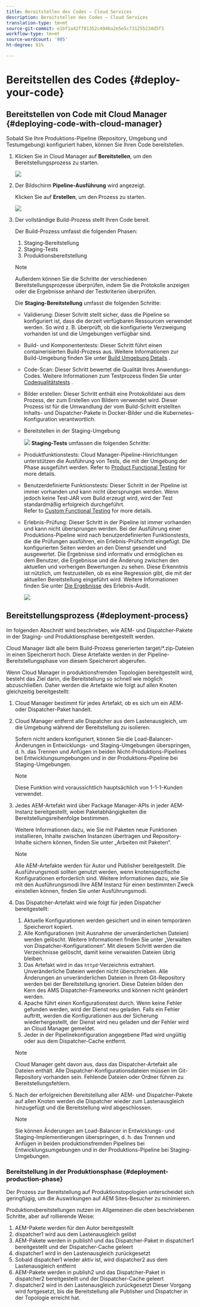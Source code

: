 ```yaml
---
title: Bereitstellen des Codes – Cloud Services
description: Bereitstellen des Codes – Cloud Services
translation-type: tm+mt
source-git-commit: e1bf1a42ff81352c4946a2e5e5c731255234d5f3
workflow-type: tm+mt
source-wordcount: '985'
ht-degree: 81%

---
```



# Bereitstellen des Codes {#deploy-your-code}

## Bereitstellen von Code mit Cloud Manager {#deploying-code-with-cloud-manager}

Sobald Sie Ihre Produktions-Pipeline (Repository, Umgebung und Testumgebung) konfiguriert haben, können Sie Ihren Code bereitstellen.

1. Klicken Sie in Cloud Manager auf **Bereitstellen**, um den Bereitstellungsprozess zu starten.

   ![](assets/deploy-code1.png)


1. Der Bildschirm **Pipeline-Ausführung** wird angezeigt.

   Klicken Sie auf **Erstellen**, um den Prozess zu starten.

   ![](assets/deploy-code2.png)

1. Der vollständige Build-Prozess stellt Ihren Code bereit.

   Der Build-Prozess umfasst die folgenden Phasen:

   1. Staging-Bereitstellung
   1. Staging-Tests
   1. Produktionsbereitstellung

   >[!NOTE]
   >
   >Außerdem können Sie die Schritte der verschiedenen Bereitstellungsprozesse überprüfen, indem Sie die Protokolle anzeigen oder die Ergebnisse anhand der Testkriterien überprüfen.

   Die **Staging-Bereitstellung** umfasst die folgenden Schritte:

   * Validierung: Dieser Schritt stellt sicher, dass die Pipeline so konfiguriert ist, dass die derzeit verfügbaren Ressourcen verwendet werden. So wird z. B. überprüft, ob die konfigurierte Verzweigung vorhanden ist und die Umgebungen verfügbar sind.
   * Build- und Komponententests: Dieser Schritt führt einen containerisierten Build-Prozess aus. Weitere Informationen zur Build-Umgebung finden Sie unter [Build Umgebung Details](/help/onboarding/getting-access-to-aem-in-cloud/build-environment-details.md) .
   * Code-Scan: Dieser Schritt bewertet die Qualität Ihres Anwendungs-Codes. Weitere Informationen zum Testprozess finden Sie unter [Codequalitätstests](/help/implementing/cloud-manager/code-quality-testing.md) .
   * Bilder erstellen: Dieser Schritt enthält eine Protokolldatei aus dem Prozess, der zum Erstellen von Bildern verwendet wird. Dieser Prozess ist für die Umwandlung der vom Build-Schritt erstellten Inhalts- und Dispatcher-Pakete in Docker-Bilder und die Kubernetes-Konfiguration verantwortlich.
   * Bereitstellen in der Staging-Umgebung

      ![](assets/stage-deployment.png)
   **Staging-Tests** umfassen die folgenden Schritte:

   * Produktfunktionstests: Cloud Manager-Pipeline-Hinrichtungen unterstützen die Ausführung von Tests, die mit der Umgebung der Phase ausgeführt werden.
Refer to [Product Functional Testing](/help/implementing/cloud-manager/functional-testing.md#product-functional-testing) for more details.

   * Benutzerdefinierte Funktionstests: Dieser Schritt in der Pipeline ist immer vorhanden und kann nicht übersprungen werden. Wenn jedoch keine Test-JAR vom Build erzeugt wird, wird der Test standardmäßig erfolgreich durchgeführt.\
      Refer to [Custom Functional Testing](/help/implementing/cloud-manager/functional-testing.md#custom-functional-testing) for more details.

   * Erlebnis-Prüfung: Dieser Schritt in der Pipeline ist immer vorhanden und kann nicht übersprungen werden. Bei der Ausführung einer Produktions-Pipeline wird nach benutzerdefinierten Funktionstests, die die Prüfungen ausführen, ein Erlebnis-Prüfschritt eingefügt. Die konfigurierten Seiten werden an den Dienst gesendet und ausgewertet. Die Ergebnisse sind informativ und ermöglichen es dem Benutzer, die Ergebnisse und die Änderung zwischen den aktuellen und vorherigen Bewertungen zu sehen. Diese Erkenntnis ist nützlich, um festzustellen, ob es eine Regression gibt, die mit der aktuellen Bereitstellung eingeführt wird.
Weitere Informationen finden Sie unter [Die Ergebnisse](/help/implementing/cloud-manager/experience-audit-testing.md) des Erlebnis-Audit.

      ![](assets/testing-tab.png)





## Bereitstellungsprozess {#deployment-process}

Im folgenden Abschnitt wird beschrieben, wie AEM- und Dispatcher-Pakete in der Staging- und Produktionsphase bereitgestellt werden.

Cloud Manager lädt alle beim Build-Prozess generierten target/*.zip-Dateien in einen Speicherort hoch. Diese Artefakte werden in der Pipeline-Bereitstellungsphase von diesem Speicherort abgerufen.

Wenn Cloud Manager in produktionsfremden Topologien bereitgestellt wird, besteht das Ziel darin, die Bereitstellung so schnell wie möglich abzuschließen. Daher werden die Artefakte wie folgt auf allen Knoten gleichzeitig bereitgestellt:

1. Cloud Manager bestimmt für jedes Artefakt, ob es sich um ein AEM- oder Dispatcher-Paket handelt.
1. Cloud Manager entfernt alle Dispatcher aus dem Lastenausgleich, um die Umgebung während der Bereitstellung zu isolieren.

   Sofern nicht anders konfiguriert, können Sie die Load-Balancer-Änderungen in Entwicklungs- und Staging-Umgebungen überspringen, d. h. das Trennen und Anfügen in beiden Nicht-Produktions-Pipelines bei Entwicklungsumgebungen und in der Produktions-Pipeline bei Staging-Umgebungen.

   >[!NOTE]
   >
   >Diese Funktion wird voraussichtlich hauptsächlich von 1-1-1-Kunden verwendet.

1. Jedes AEM-Artefakt wird über Package Manager-APIs in jeder AEM-Instanz bereitgestellt, wobei Paketabhängigkeiten die Bereitstellungsreihenfolge bestimmen.

   Weitere Informationen dazu, wie Sie mit Paketen neue Funktionen installieren, Inhalte zwischen Instanzen übertragen und Repository-Inhalte sichern können, finden Sie unter „Arbeiten mit Paketen“.

   >[!NOTE]
   >
   >Alle AEM-Artefakte werden für Autor und Publisher bereitgestellt. Die Ausführungsmodi sollten genutzt werden, wenn knotenspezifische Konfigurationen erforderlich sind. Weitere Informationen dazu, wie Sie mit den Ausführungsmodi Ihre AEM Instanz für einen bestimmten Zweck einstellen können, finden Sie unter Ausführungsmodi.

1. Das Dispatcher-Artefakt wird wie folgt für jeden Dispatcher bereitgestellt:

   1. Aktuelle Konfigurationen werden gesichert und in einen temporären Speicherort kopiert.
   1. Alle Konfigurationen (mit Ausnahme der unveränderlichen Dateien) werden gelöscht. Weitere Informationen finden Sie unter „Verwalten von Dispatcher-Konfigurationen“. Mit diesem Schritt werden die Verzeichnisse gelöscht, damit keine verwaisten Dateien übrig bleiben.
   1. Das Artefakt wird in das `httpd`-Verzeichnis extrahiert. Unveränderliche Dateien werden nicht überschrieben. Alle Änderungen an unveränderlichen Dateien in Ihrem Git-Repository werden bei der Bereitstellung ignoriert. Diese Dateien bilden den Kern des AMS Dispatcher-Frameworks und können nicht geändert werden.
   1. Apache führt einen Konfigurationstest durch. Wenn keine Fehler gefunden werden, wird der Dienst neu geladen. Falls ein Fehler auftritt, werden die Konfigurationen aus der Sicherung wiederhergestellt, der Dienst wird neu geladen und der Fehler wird an Cloud Manager gemeldet.
   1. Jeder in der Pipelinekonfiguration angegebene Pfad wird ungültig oder aus dem Dispatcher-Cache entfernt.

   >[!NOTE]
   >
   >Cloud Manager geht davon aus, dass das Dispatcher-Artefakt alle Dateien enthält. Alle Dispatcher-Konfigurationsdateien müssen im Git-Repository vorhanden sein. Fehlende Dateien oder Ordner führen zu Bereitstellungsfehlern.

1. Nach der erfolgreichen Bereitstellung aller AEM- und Dispatcher-Pakete auf allen Knoten werden die Dispatcher wieder zum Lastenausgleich hinzugefügt und die Bereitstellung wird abgeschlossen.

   >[!NOTE]
   >
   >Sie können Änderungen am Load-Balancer in Entwicklungs- und Staging-Implementierungen überspringen, d. h. das Trennen und Anfügen in beiden produktionsfremden Pipelines bei Entwicklungsumgebungen und in der Produktions-Pipeline bei Staging-Umgebungen.

### Bereitstellung in der Produktionsphase {#deployment-production-phase}

Der Prozess zur Bereitstellung auf Produktionstopologien unterscheidet sich geringfügig, um die Auswirkungen auf AEM Sites-Besucher zu minimieren.

Produktionsbereitstellungen nutzen im Allgemeinen die oben beschriebenen Schritte, aber auf rollierende Weise:

1. AEM-Pakete werden für den Autor bereitgestellt
1. dispatcher1 wird aus dem Lastenausgleich gelöst
1. AEM-Pakete werden in publish1 und das Dispatcher-Paket in dispatcher1 bereitgestellt und der Dispatcher-Cache geleert
1. dispatcher1 wird in den Lastenausgleich zurückgesetzt
1. Sobald dispatcher1 wieder aktiv ist, wird dispatcher2 aus dem Lastenausgleich entfernt
1. AEM-Pakete werden in publish2 und das Dispatcher-Paket in dispatcher2 bereitgestellt und der Dispatcher-Cache geleert
1. dispatcher2 wird in den Lastenausgleich zurückgesetzt
Dieser Vorgang wird fortgesetzt, bis die Bereitstellung alle Publisher und Dispatcher in der Topologie erreicht hat.


